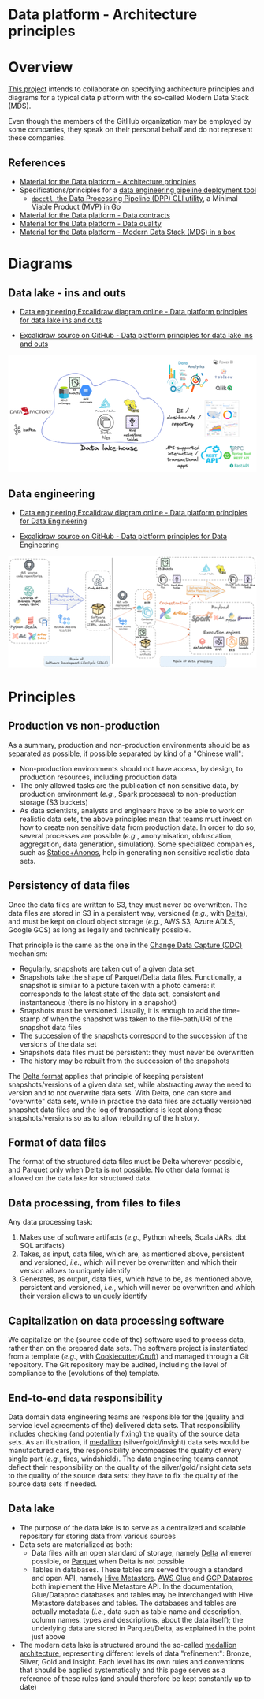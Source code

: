 Data platform - Architecture principles
=======================================

# Overview
[This project](https://github.com/data-engineering-helpers/architecture-principles)
intends to collaborate on specifying architecture principles and diagrams
for a typical data platform with the so-called Modern Data Stack (MDS).

Even though the members of the GitHub organization may be employed by
some companies, they speak on their personal behalf and do not represent
these companies.

## References
* [Material for the Data platform - Architecture principles](material/)
* Specifications/principles for a
  [data engineering pipeline deployment tool](https://github.com/data-engineering-helpers/data-pipeline-deployment)
  + [`dpcctl`, the Data Processing Pipeline (DPP) CLI utility](https://github.com/data-engineering-helpers/dppctl), a Minimal Viable Product (MVP) in Go 
* [Material for the Data platform - Data contracts](https://github.com/data-engineering-helpers/data-contracts/blob/main/README.md)
* [Material for the Data platform - Data quality](https://github.com/data-engineering-helpers/data-quality/blob/main/README.md)
* [Material for the Data platform - Modern Data Stack (MDS) in a box](https://github.com/data-engineering-helpers/mds-in-a-box/blob/main/README.md)

# Diagrams

## Data lake - ins and outs
* [Data engineering Excalidraw diagram online - Data platform principles for data lake ins and outs](https://excalidraw.com/#json=mv7jSkpTewcQb_S4raJ5G,S6aAoK8gA3VroJ5ai8Kb6w)

* [Excalidraw source on GitHub - Data platform principles for data lake ins and outs](diagrams/src/Data%20Platform%20-%20Principles%20-%20Data%20Lake%20In%20and%20Out%20-%20latest.excalidraw)

![Data platform principles for data lake ins and outs](diagrams/snapshots/Data%20Platform%20-%20Principles%20-%20Data%20Lake%20In%20and%20Out%20-%202023-04%20-%20v2.0.png)

## Data engineering
* [Data engineering Excalidraw diagram online - Data platform principles for Data Engineering](https://excalidraw.com/#json=UPsnozgpMAxRaz3feC23y,n478x5MVcgCz1XTZ7h9qHw)

* [Excalidraw source on GitHub - Data platform principles for Data Engineering](diagrams/src/Data%20Platform%20-%20Principles%20-%20Data%20Engineering%20-%20latest.excalidraw)

![Data Platform - Principles - Data Engineering](diagrams/snapshots/Data%20Platform%20-%20Principles%20-%20Data%20Engineering%20-%202023-04%20-%20v2.1.png)

# Principles

## Production vs non-production
As a summary, production and non-production environments should be
as separated as possible, if possible separated by kind of a "Chinese wall":
* Non-production environments should not have access, by design,
  to production resources, including production data
* The only allowed tasks are the publication of non sensitive data,
  by production environment (_e.g._, Spark processes) to non-production
  storage (S3 buckets)
* As data scientists, analysts and engineers have to be able to work
  on realistic data sets, the above principles mean that teams must invest
  on how to create non sensitive data from production data. In order to do so,
  several processes are possible (_e.g._, anonymisation, obfuscation, aggregation,
  data generation, simulation). Some specialized companies, such as
  [Statice+Anonos](https://www.statice.ai/), help in generating
  non sensitive realistic data sets.

## Persistency of data files
Once the data files are written to S3, they must never be overwritten.
The data files are stored in S3 in a persistent way, versioned (_e.g._,
with [Delta](https://delta.io/)), and must be kept on cloud object storage
(_e.g._, AWS S3, Azure ADLS, Google GCS) as long as legally and
technically possible.

That principle is the same as the one in the
[Change Data Capture (CDC)](https://en.wikipedia.org/wiki/Change_data_capture)
mechanism:
* Regularly, snapshots are taken out of a given data set
* Snapshots take the shape of Parquet/Delta data files. Functionally, a snapshot
  is similar to a picture taken with a photo camera: it corresponds to the latest
  state of the data set, consistent and instantaneous (there is no history in
  a snapshot)
* Snapshots must be versioned. Usually, it is enough to add the time-stamp
  of when the snapshot was taken to the file-path/URI of the snapshot data files
* The succession of the snapshots correspond to the succession of the versions
  of the data set
* Snapshots data files must be persistent: they must never be overwritten
* The history may be rebuilt from the succession of the snapshots

The [Delta format](https://delta.io/) applies that principle of keeping persistent
snapshots/versions of a given data set, while abstracting away the need to version
and to not overwrite data sets. With Delta, one can store and "overwrite" data sets,
while in practice the data files are actually versioned snapshot data files and
the log of transactions is kept along those snapshots/versions so as to allow
rebuilding of the history.

## Format of data files
The format of the structured data files must be Delta wherever possible,
and Parquet only when Delta is not possible. No other data format is allowed
on the data lake for structured data.

## Data processing, from files to files
Any data processing task:
1. Makes use of software artifacts (_e.g._, Python wheels,
   Scala JARs, dbt SQL artifacts)
2. Takes, as input, data files, which are, as mentioned above,
   persistent and versioned, _i.e._, which will never be overwritten
   and which their version allows to uniquely identify
3. Generates, as output, data files, which have to be, as mentioned above,
   persistent and versioned, _i.e._, which will never be overwritten
   and which their version allows to uniquely identify

## Capitalization on data processing software
We capitalize on the (source code of the) software used to process data,
rather than on the prepared data sets. The software project is instantiated
from a template (_e.g._, with
[Cookiecutter](https://github.com/cookiecutter/cookiecutter)/[Cruft](https://cruft.github.io/cruft/))
and managed through a Git repository.
The Git repository may be audited, including the level of compliance
to the (evolutions of the) template.

## End-to-end data responsibility
Data domain data engineering teams are responsible for the (quality
and service level agreements of the) delivered data sets.
That responsibility includes checking (and potentially fixing) the quality
of the source data sets. As an illustration,
if [medallion](https://www.databricks.com/glossary/medallion-architecture)
(silver/gold/insight) data sets would be manufactured cars,
the responsibility encompasses the quality of every single part
(_e.g._, tires, windshield).
The data engineering teams cannot deflect their responsibility on the quality
of the silver/gold/insight data sets to the quality of the source data sets:
they have to fix the quality of the source data sets if needed.

## Data lake
* The purpose of the data lake is to serve as a centralized and scalable repository
  for storing data from various sources
* Data sets are materialized as both:
  + Data files with an open standard of storage, namely [Delta](https://delta.io/) whenever possible,
    or [Parquet](https://parquet.apache.org/) when Delta is not possible
  + Tables in databases. These tables are served through a standard and open API,
    namely [Hive Metastore](https://cwiki.apache.org/confluence/display/hive/design#Design-Metastore).
    [AWS Glue](https://github.com/awslabs/aws-glue-data-catalog-client-for-apache-hive-metastore)
    and [GCP Dataproc](https://cloud.google.com/dataproc-metastore/docs/hive-metastore) both implement
    the Hive Metastore API. In the documentation, Glue/Dataproc databases and tables may be interchanged
    with Hive Metastore databases and tables. The databases and tables are actually metadata (_i.e._,
    data such as table name and description, column names, types and descriptions, about the data itself);
    the underlying data are stored in Parquet/Delta, as explained in the point just above
* The modern data lake is structured around the so-called
  [medallion architecture](https://www.advancinganalytics.co.uk/blog/medallion-architecture),
  representing different levels of data "refinement": Bronze, Silver, Gold and Insight. Each level has its own rules
  and conventions that should be applied systematically and this page serves as a reference of these rules
  (and should therefore be kept constantly up to date)

